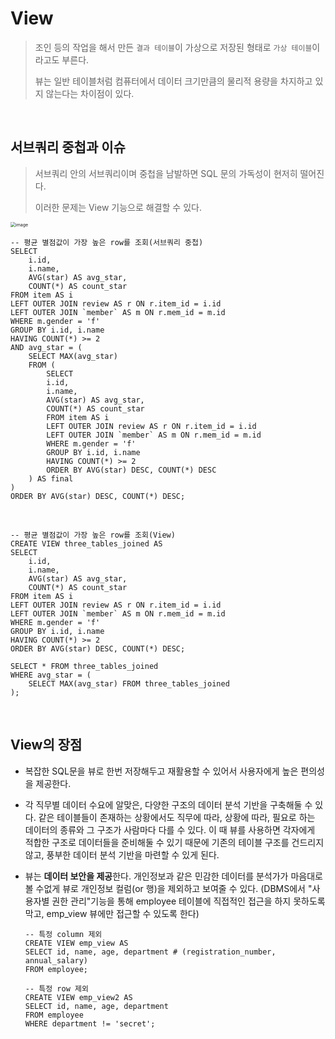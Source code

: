 # View

> 조인 등의 작업을 해서 만든 `결과 테이블`이 가상으로 저장된 형태로 `가상 테이블`이라고도 부른다.
>
> 뷰는 일반 테이블처럼 컴퓨터에서 데이터 크기만큼의 물리적 용량을 차지하고 있지 않는다는 차이점이 있다.

<br/>

## 서브쿼리 중첩과 이슈

> 서브쿼리 안의 서브쿼리이며 중첩을 남발하면 SQL 문의 가독성이 현저히 떨어진다.
>
> 이러한 문제는 View 기능으로 해결할 수 있다.

<img src="https://user-images.githubusercontent.com/64063767/112746106-ce856c80-8fe7-11eb-8465-a6654ad32a7a.png" alt="image" style="zoom:50%;" />

```mysql
-- 평균 별점값이 가장 높은 row를 조회(서브쿼리 중첩)
SELECT 
	i.id,
	i.name,
	AVG(star) AS avg_star,
	COUNT(*) AS count_star
FROM item AS i
LEFT OUTER JOIN review AS r ON r.item_id = i.id
LEFT OUTER JOIN `member` AS m ON r.mem_id = m.id
WHERE m.gender = 'f'
GROUP BY i.id, i.name
HAVING COUNT(*) >= 2 
AND avg_star = (
    SELECT MAX(avg_star)
    FROM (
        SELECT 
        i.id,
        i.name,
        AVG(star) AS avg_star,
        COUNT(*) AS count_star
        FROM item AS i 
        LEFT OUTER JOIN review AS r ON r.item_id = i.id
        LEFT OUTER JOIN `member` AS m ON r.mem_id = m.id
        WHERE m.gender = 'f'
        GROUP BY i.id, i.name
        HAVING COUNT(*) >= 2
        ORDER BY AVG(star) DESC, COUNT(*) DESC
    ) AS final
)
ORDER BY AVG(star) DESC, COUNT(*) DESC;
```

<br/>

```mysql
-- 평균 별점값이 가장 높은 row를 조회(View)
CREATE VIEW three_tables_joined AS
SELECT 
	i.id,
	i.name,
	AVG(star) AS avg_star,
	COUNT(*) AS count_star
FROM item AS i 
LEFT OUTER JOIN review AS r ON r.item_id = i.id
LEFT OUTER JOIN `member` AS m ON r.mem_id = m.id
WHERE m.gender = 'f'
GROUP BY i.id, i.name
HAVING COUNT(*) >= 2
ORDER BY AVG(star) DESC, COUNT(*) DESC;

SELECT * FROM three_tables_joined
WHERE avg_star = (
	SELECT MAX(avg_star) FROM three_tables_joined
);
```

<br/>

## View의 장점

- 복잡한 SQL문을 뷰로 한번 저장해두고 재활용할 수 있어서 사용자에게 높은 편의성을 제공한다.

- 각 직무별 데이터 수요에 알맞은, 다양한 구조의 데이터 분석 기반을 구축해둘 수 있다. 같은 테이블들이 존재하는 상황에서도 직무에 따라, 상황에 따라, 필요로 하는 데이터의 종류와 그 구조가 사람마다 다를 수 있다. 이 때 뷰를 사용하면 각자에게 적합한 구조로 데이터들을 준비해둘 수 있기 때문에 기존의 테이블 구조를 건드리지 않고, 풍부한 데이터 분석 기반을 마련할 수 있게 된다.

- 뷰는 **데이터 보안을 제공**한다. 개인정보과 같은 민감한 데이터를 분석가가 마음대로 볼 수없게 뷰로 개인정보 컬럼(or 행)을 제외하고 보여줄 수 있다. (DBMS에서 "사용자별 권한 관리"기능을 통해 employee 테이블에 직접적인 접근을 하지 못하도록 막고, emp_view 뷰에만 접근할 수 있도록 한다)

  ```mysql
  -- 특정 column 제외
  CREATE VIEW emp_view AS
  SELECT id, name, age, department # (registration_number, annual_salary)
  FROM employee;
  
  -- 특정 row 제외
  CREATE VIEW emp_view2 AS
  SELECT id, name, age, department
  FROM employee
  WHERE department != 'secret';
  ```